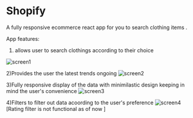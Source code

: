 # Shopify

A fully responsive ecommerce react app for you to search clothing items .

App features:

1) allows user to search clothings according to their choice

![screen1](https://github.com/Akangkha/shopify/assets/113259853/9e3f365f-5619-457e-80cf-98837ead7580)


2)Provides the user the latest trends ongoing 
![screen2](https://github.com/Akangkha/shopify/assets/113259853/5b1e29d2-543d-405a-9b1d-4a83ea6b3a7a)

3)Fully responsive display of the data with minimilastic design keeping in mind the user's convenience
![screen3](https://github.com/Akangkha/shopify/assets/113259853/c9066769-e9ec-40ab-ac65-0148b7888d31)

4)Filters to filter out data acoording to the user's preference
![screen4](https://github.com/Akangkha/shopify/assets/113259853/e27bb6c7-6c31-4d66-a753-65207737b4de)
[Rating filter is not functional as of now ]
